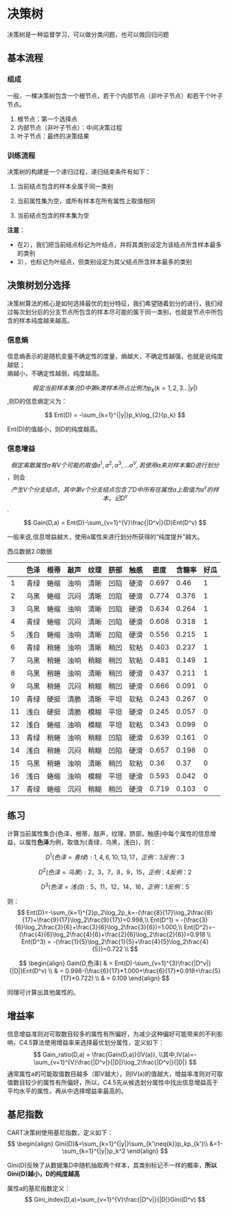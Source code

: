 # 决策树

决策树是一种监督学习，可以做分类问题，也可以做回归问题

## 基本流程

### 组成

一般，一棵决策树包含一个根节点，若干个内部节点（非叶子节点）和若干个叶子节点。

1. 根节点：第一个选择点
2. 内部节点（非叶子节点）：中间决策过程
3. 叶子节点：最终的决策结果

### 训练流程

决策树的构建是一个递归过程，递归结束条件有如下：  
1. 当前结点包含的样本全属于同一类别

1. 当前属性集为空，或所有样本在所有属性上取值相同

2. 当前结点包含的样本集为空

**注意**：

* 在2），我们把当前结点标记为叶结点，并将其类别设定为该结点所含样本最多的类别
* 3），也标记为叶结点，但类别设定为其父结点所含样本最多的类别

## 决策树划分选择

决策树算法的核心是如何选择最优的划分特征，我们希望随着划分的进行，我们经过每次划分后的分支节点所包含的样本尽可能的属于同一类别，也就是节点中所包含的样本纯度越来越高。

### 信息熵

信息熵表示的是随机变量不确定性的度量，熵越大，不确定性越强，也就是说纯度越低；  
熵越小，不确定性越弱，纯度越高。

$$假定当前样本集合D中第k类样本所占比例为p_k(k=1,2,3...|y|)$$,则D的信息熵定义为：


$$
Ent(D) = -\sum_{k=1}^{|y|}p_k\log_{2}{p_k}
$$


Ent\(D\)的值越小，则D的纯度越高。

### 信息增益

$$假定离散属性a有V个可能的取值{a^1, a^2,a^3,...a^V},若使用a来对样本集D进行划分$$，则会$$产生V个分支结点，其中第v个分支结点包含了D中所有在属性a上取值为a^v的样本，记D^v$$.


$$
Gain(D,a) = Ent(D)-\sum_{v=1}^{V}\frac{|D^v|}{D}Ent(D^v)
$$


一般来说,信息增益越大，使用a属性来进行划分所获得的“纯度提升”越大。

西瓜数据2.0数据

|  | 色泽 | 根蒂 | 敲声 | 纹理 | 脐部 | 触感 | 密度 | 含糖率 | 好瓜 |
| --- | --- | --- | --- | --- | --- | --- | --- | --- | --- |
| 1 | 青绿 | 蜷缩 | 浊响 | 清晰 | 凹陷 | 硬滑 | 0.697 | 0.46 | 1 |
| 2 | 乌黑 | 蜷缩 | 沉闷 | 清晰 | 凹陷 | 硬滑 | 0.774 | 0.376 | 1 |
| 3 | 乌黑 | 蜷缩 | 浊响 | 清晰 | 凹陷 | 硬滑 | 0.634 | 0.264 | 1 |
| 4 | 青绿 | 蜷缩 | 沉闷 | 清晰 | 凹陷 | 硬滑 | 0.608 | 0.318 | 1 |
| 5 | 浅白 | 蜷缩 | 浊响 | 清晰 | 凹陷 | 硬滑 | 0.556 | 0.215 | 1 |
| 6 | 青绿 | 稍蜷 | 浊响 | 清晰 | 稍凹 | 软粘 | 0.403 | 0.237 | 1 |
| 7 | 乌黑 | 稍蜷 | 浊响 | 稍糊 | 稍凹 | 软粘 | 0.481 | 0.149 | 1 |
| 8 | 乌黑 | 稍蜷 | 浊响 | 清晰 | 稍凹 | 硬滑 | 0.437 | 0.211 | 1 |
| 9 | 乌黑 | 稍蜷 | 沉闷 | 稍糊 | 稍凹 | 硬滑 | 0.666 | 0.091 | 0 |
| 10 | 青绿 | 硬挺 | 清脆 | 清晰 | 平坦 | 软粘 | 0.243 | 0.267 | 0 |
| 11 | 浅白 | 硬挺 | 清脆 | 模糊 | 平坦 | 硬滑 | 0.245 | 0.057 | 0 |
| 12 | 浅白 | 蜷缩 | 浊响 | 模糊 | 平坦 | 软粘 | 0.343 | 0.099 | 0 |
| 13 | 青绿 | 稍蜷 | 浊响 | 稍糊 | 凹陷 | 硬滑 | 0.639 | 0.161 | 0 |
| 14 | 浅白 | 稍蜷 | 沉闷 | 稍糊 | 凹陷 | 硬滑 | 0.657 | 0.198 | 0 |
| 15 | 乌黑 | 稍蜷 | 浊响 | 清晰 | 稍凹 | 软粘 | 0.36 | 0.37 | 0 |
| 16 | 浅白 | 蜷缩 | 浊响 | 模糊 | 平坦 | 硬滑 | 0.593 | 0.042 | 0 |
| 17 | 青绿 | 蜷缩 | 沉闷 | 稍糊 | 稍凹 | 硬滑 | 0.719 | 0.103 | 0 |

## 练习

计算当前属性集合{色泽，根蒂，敲声，纹理，脐部，触感}中每个属性的信息增益，以属性**色泽**为例，取值为{青绿，乌黑，浅白}，则：

$$D^1(色泽=青绿):{1,4,6,10,13,17}，正例：3 反例：3$$

$$D^2(色泽=乌黑):{2，3，7，8，9，15}，正例：4反例：2$$

$$D^3(色泽=浅白):{5，11，12，14，16}，正例：1 反例：5​$$

则：
$$
Ent(D)=-\sum_{k=1}^{2}p_2\log_2p_k=-(\frac{8}{17}\log_2\frac{8}{17}+\frac{9}{17}\log_2\frac{9}{17})=0.998,\\
Ent(D^1) = -(\frac{3}{6}\log_2\frac{3}{6}+\frac{3}{6}\log_2\frac{3}{6})=1.000,\\
Ent(D^2)=-(\frac{4}{6}\log_2\frac{4}{6}+\frac{2}{6}\log_2\frac{2}{6})=0.918 \\
Ent(D^3) = -(\frac{1}{5}\log_2\frac{1}{5}+\frac{4}{5}\log_2\frac{4}{5})=0.722 \\
$$

$$
\begin{align}
Gain(D,色泽) & = Ent(D)-\sum_{v=1}^{3}\frac{|D^v|}{|D|}Ent(D^v) \\
& = 0.998-(\frac{6}{17}*1.000+\frac{6}{17}*0.918+\frac{5}{17}*0.722) \\
& = 0.109
\end{align}
$$

同理可计算出其他属性的。

## 增益率

信息增益准则对可取数目较多的属性有所偏好，为减少这种偏好可能带来的不利影响，C4.5算法使用增益率来选择最优划分属性，定义如下：
$$
Gain_ratio(D,a) = \frac{Gain(D,a)}{IV(a)},
\\其中,IV(a)=-\sum_{v=1}^{V}\frac{|D^v|}{|D|}\log_2\frac{|D^v|}{|D|}
$$
通常属性a的可能取值数目越多（即V越大），则IV(a)的值越大，增益率准则对可取值数目较少的属性有所偏好，所以，C4.5先从候选划分属性中找出信息增益高于平均水平的属性，再从中选择增益率最高的。



## 基尼指数

CART决策树使用基尼指数，定义如下：
$$
\begin{align}
Gini(D)&=\sum_{k=1}^{|y|}\sum_{k'\neq{k}}p_kp_{k'}\\
&=1-\sum_{k=1}^{|y|}p_k^2
\end{align}
$$

Gini(D)反映了从数据集D中随机抽取两个样本，其类别标记不一样的概率，**所以Gini(D)越小，D的纯度越高**

属性a的基尼指数定义：
$$
Gini_index(D,a)=\sum_{v=1}^{V}\frac{|D^v|}{|D|}Gini(D^v)
$$
